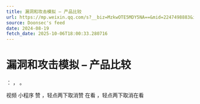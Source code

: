 ```yaml
---
title: 漏洞和攻击模拟 – 产品比较
url: https://mp.weixin.qq.com/s?__biz=MzkwOTE5MDY5NA==&mid=2247498883&idx=1&sn=c80fde2b5bc009353ee2d6370255c051
source: Doonsec's feed
date: 2024-08-19
fetch_date: 2025-10-06T18:00:33.280716
---
```


# 漏洞和攻击模拟 – 产品比较

：
，
。

视频
小程序
赞
，轻点两下取消赞
在看
，轻点两下取消在看